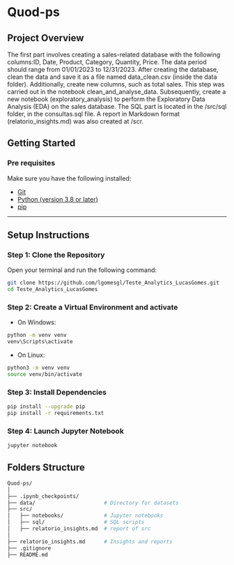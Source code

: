 # Quod-ps

## Project Overview

The first part involves creating a sales-related database with the following columns:ID, Date, Product, Category, Quantity, Price. The data period should range from 01/01/2023 to 12/31/2023. After creating the database, clean the data and save it as a file named data_clean.csv (inside the data folder). Additionally, create new columns, such as total sales. This step was carried out in the notebook clean_and_analyse_data. Subsequently, create a new notebook (exploratory_analysis) to perform the Exploratory Data Analysis (EDA) on the sales database. The SQL part is located in the /src/sql folder, in the consultas.sql file. A report in Markdown format (relatorio_insights.md) was also created at /scr.

## Getting Started

### Pre requisites

Make sure you have the following installed:
- [Git](https://git-scm.com/)
- [Python (version 3.8 or later)](https://www.python.org/)
- [pip](https://pip.pypa.io/en/stable/installation/)

---

## Setup Instructions

### Step 1: Clone the Repository
Open your terminal and run the following command:

```bash
git clone https://github.com/lgomesgl/Teste_Analytics_LucasGomes.git
cd Teste_Analytics_LucasGomes
```

### Step 2: Create a Virtual Environment and activate

- On Windows:
```bash
python -m venv venv
venv\Scripts\activate
```

- On Linux:
```bash
python3 -m venv venv
source venv/bin/activate
```

### Step 3: Install Dependencies
```bash
pip install --upgrade pip
pip install -r requirements.txt
```

### Step 4: Launch Jupyter Notebook
```bash
jupyter notebook
```

## Folders Structure
```bash
Quod-ps/
│
├── .ipynb_checkpoints/       
├── data/                      # Directory for datasets
├── src/                      
│   ├── notebooks/             # Jupyter notebooks 
│   ├── sql/                   # SQL scripts
│   ├── relatorio_insights.md  # report of src
│    
├── relatorio_insights.md      # Insights and reports
├── .gitignore               
├── README.md                 
```